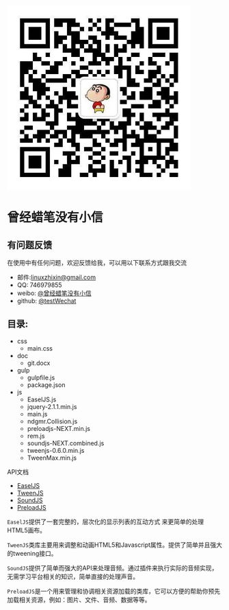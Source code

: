![weixin](./img/weixin.jpg)
# 曾经蜡笔没有小信

## 有问题反馈
在使用中有任何问题，欢迎反馈给我，可以用以下联系方式跟我交流

* 邮件:linuxzhixin@gmail.com
* QQ: 746979855
* weibo: [@曾经蜡笔没有小信](http://weibo.com/linuxzhixin)
* github: [@testWechat](https://github.com/testWechat)

## 目录:
* css
    * main.css
* doc
    * git.docx
* gulp
	* gulpfile.js
	* package.json
* js
	* EaselJS.js
	* jquery-2.1.1.min.js
	* main.js
	* ndgmr.Collision.js
	* preloadjs-NEXT.min.js
	* rem.js
	* soundjs-NEXT.combined.js
	* tweenjs-0.6.0.min.js
	* TweenMax.min.js


API文档

* [EaselJS](http://www.createjs.cc/src/docs/easeljs/modules/EaselJS.html) 
* [TweenJS](http://www.createjs.cc/src/docs/tweenjs/modules/TweenJS.html)
* [SoundJS](http://www.createjs.cc/src/docs/soundjs/modules/SoundJS.html)
* [PreloadJS](http://www.createjs.cc/src/docs/preloadjs/modules/PreloadJS.html)


`EaselJS`提供了一套完整的，层次化的显示列表的互动方式 来更简单的处理HTML5画布。

`TweenJS`类库主要用来调整和动画HTML5和Javascript属性。提供了简单并且强大的tweening接口。

`SoundJS`提供了简单而强大的API来处理音频。通过插件来执行实际的音频实现，无需学习平台相关的知识，简单直接的处理声音。

`PreloadJS`是一个用来管理和协调相关资源加载的类库，它可以方便的帮助你预先加载相关资源，例如：图片、文件、音频、数据等等。
